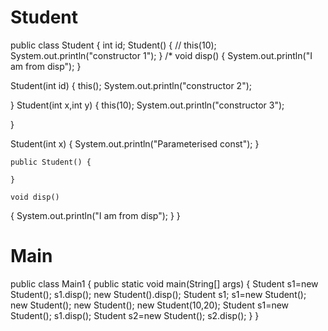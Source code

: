 # Student

public class Student {
    int id;
    Student()
    {
       // this(10);
        System.out.println("constructor 1");
    }
   /* void disp()
    {
        System.out.println("I am from disp");
    }

   Student(int id)
   {
       this();
       System.out.println("constructor 2");

   }
   Student(int x,int y)
   {
       this(10);
       System.out.println("constructor 3");

   }


   Student(int x)
   {
       System.out.println("Parameterised const");
   }

    public Student() {

    }

    void disp()
   {
       System.out.println("I am from disp");
   }
}

# Main

public class Main1 {
    public static void main(String[] args) {
        Student s1=new Student();
        s1.disp();
        new Student().disp();
        Student s1;
        s1=new Student();
        new Student();
        new Student();
        new Student(10,20);
        Student s1=new Student();
        s1.disp();
        Student s2=new Student();
        s2.disp();
    }
}

